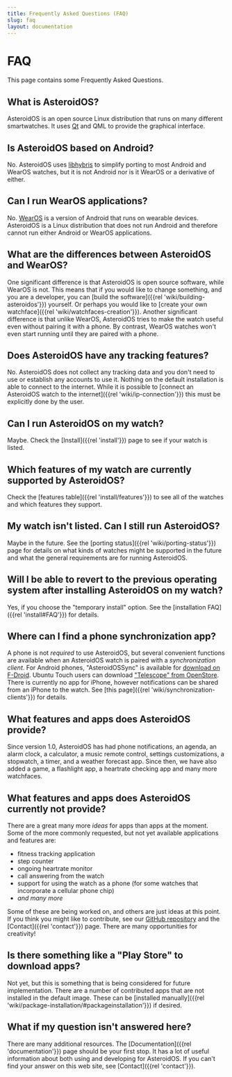 ```yaml
---
title: Frequently Asked Questions (FAQ)
slug: faq
layout: documentation
---
```

# FAQ

This page contains some Frequently Asked Questions.
## What is AsteroidOS?
AsteroidOS is an open source Linux distribution that runs on many different smartwatches. It uses [Qt](http://www.qt.io/) and QML to provide the graphical interface.

## Is AsteroidOS based on Android?
No. AsteroidOS uses [libhybris](https://en.wikipedia.org/wiki/Hybris_(software)) to simplify porting to most Android and WearOS watches, but it is not Android nor is it WearOS or a derivative of either.

## Can I run WearOS applications?
No. [WearOS](https://en.wikipedia.org/wiki/Wear_OS) is a version of Android that runs on wearable devices. AsteroidOS is a Linux distribution that does not run Android and therefore cannot run either Android or WearOS applications.

## What are the differences between AsteroidOS and WearOS?
One significant difference is that AsteroidOS is open source software, while WearOS is not. This means that if you would like to change something, and you are a developer, you can [build the software]({{rel 'wiki/building-asteroidos'}}) yourself. Or perhaps you would like to [create your own watchface]({{rel 'wiki/watchfaces-creation'}}). Another significant difference is that unlike WearOS, AsteroidOS tries to make the watch useful even without pairing it with a phone. By contrast, WearOS watches won't even start running until they are paired with a phone.

## Does AsteroidOS have any tracking features?
No. AsteroidOS does not collect any tracking data and you don't need to use or establish any accounts to use it. Nothing on the default installation is able to connect to the internet. While it is possible to [connect an AsteroidOS watch to the internet]({{rel 'wiki/ip-connection'}}) this must be explicitly done by the user.

## Can I run AsteroidOS on my watch?
Maybe. Check the [Install]({{rel 'install'}}) page to see if your watch is listed.

## Which features of my watch are currently supported by AsteroidOS?
Check the [features table]({{rel 'install/features'}}) to see all of the watches and which features they support.

## My watch isn't listed. Can I still run AsteroidOS?
Maybe in the future. See the [porting status]({{rel 'wiki/porting-status'}}) page for details on what kinds of watches might be supported in the future and what the general requirements are for running AsteroidOS.

## Will I be able to revert to the previous operating system after installing AsteroidOS on my watch?
Yes, if you choose the "temporary install" option. See the [installation FAQ]({{rel 'install#FAQ'}}) for details.

## Where can I find a phone synchronization app?
A phone is not *required* to use AsteroidOS, but several convenient functions are available when an AsteroidOS watch is paired with a *synchronization client*. For Android phones, "AsteroidOSSync" is available for [download on F-Droid](https://f-droid.org/packages/org.asteroidos.sync/). Ubuntu Touch users can download ["Telescope" from OpenStore](https://open-store.io/app/telescope.asteroidos). There is currently no app for iPhone, however notifications can be shared from an iPhone to the watch. See [this page]({{rel 'wiki/synchronization-clients'}}) for details.

## What features and apps does AsteroidOS provide?
Since version 1.0, AsteroidOS has had phone notifications, an agenda, an alarm clock, a calculator, a music remote control, settings customizations, a stopwatch, a timer, and a weather forecast app. Since then, we have also added a game, a flashlight app, a heartrate checking app and many more watchfaces.

## What features and apps does AsteroidOS currently **not** provide?
There are a great many more *ideas* for apps than apps at the moment. Some of the more commonly requested, but not yet available applications and features are:
 - fitness tracking application
 - step counter
 - ongoing heartrate monitor
 - call answering from the watch
 - support for using the watch as a phone (for some watches that incorporate a cellular phone chip)
 - *and many more*

Some of these are being worked on, and others are just ideas at this point. If you think you might like to contribute, see our [GitHub repository](https://github.com/AsteroidOS/asteroid/issues) and the [Contact]({{rel 'contact'}}) page. There are many opportunities for creativity!

## Is there something like a "Play Store" to download apps?
Not yet, but this is something that is being considered for future implementation. There are a number of contributed apps that are not installed in the default image. These can be [installed manually]({{rel 'wiki/package-installation/#packageinstallation'}}) if desired.

## What if my question isn't answered here?
There are many additional resources. The [Documentation]({{rel 'documentation'}}) page should be your first stop. It has a lot of useful information about both using and developing for AsteroidOS. If you can't find your answer on this web site, see [Contact]({{rel 'contact'}}).
